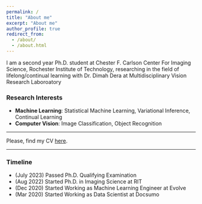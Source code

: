 ```yaml
---
permalink: /
title: "About me"
excerpt: "About me"
author_profile: true
redirect_from: 
  - /about/
  - /about.html
---
```



I am a second year Ph.D. student at Chester F. Carlson Center For Imaging Science, Rochester Institute of Technology, researching in the field of lifelong/continual learning with Dr. Dimah Dera at Multidisciplinary Vision Research Laboroatory  

### Research Interests
* **Machine Learning**: Statistical Machine Learning, Variational Inference, Continual Learning
* **Computer Vision**: Image Classification, Object Recognition

---
Please, find my CV [here](https://thapa-jeevan.github.io/files/CV.pdf).

---

### Timeline
* (July 2023) Passed Ph.D. Qualifying Examination
* (Aug 2022) Started Ph.D. in Imaging Science at RIT
* (Dec 2020) Started Working as Machine Learning Engineer at Evolve
* (Mar 2020) Started Working as Data Scientist at Docsumo

